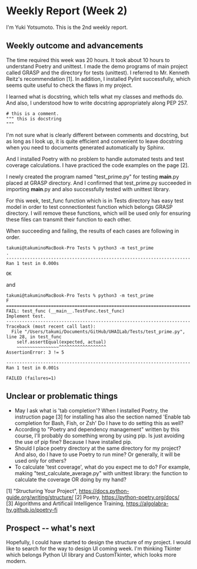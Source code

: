 # Weekly Report (Week 2)  
I'm Yuki Yotsumoto. This is the 2nd weekly report.

## Weekly outcome and advancements  
The time required this week was 20 hours. It took about 10 hours to understand Poetry and unittest. I made the demo programs of main project called GRASP and the directory for tests (unittest). I referred to Mr. Kenneth Reitz's recommendation [1]. In addition, I installed Pylint successfully, which seems quite useful to check the flaws in my project.

I learned what is docstring, which tells what my classes and methods do. And also, I understood how to write docstring appropriately along PEP 257.

```
# this is a comment.
""" this is docstring
"""
```
I'm not sure what is clearly different between comments and docstring, but as long as I look up, it is quite efficient and convenient to leave docstring when you need to documents generated automatically by Sphinx.

And I installed Poetry with no problem to handle automated tests and test coverage calculations. I have practiced the code examples on the page [2].    

I newly created the program named "test_prime.py" for testing __main__.py placed at GRASP directory. And I confirmed that test_prime.py succeeded in importing __main__.py and also successfully tested with unittest library.  

For this week, test_func function which is in Tests directory has easy test model in order to test connectiontest function which belongs GRASP directory. I will remove these functions, which will be used only for ensuring these files can transmit their function to each other.  

When succeeding and failing, the results of each cases are following in order.  
```
takumi@takuminoMacBook-Pro Tests % python3 -m test_prime
.
----------------------------------------------------------------------
Ran 1 test in 0.000s

OK
```  
and  
```
takumi@takuminoMacBook-Pro Tests % python3 -m test_prime
F
======================================================================
FAIL: test_func (__main__.TestFunc.test_func)
Implement test.
----------------------------------------------------------------------
Traceback (most recent call last):
  File "/Users/takumi/Documents/GitHub/UHAILab/Tests/test_prime.py", line 28, in test_func
    self.assertEqual(expected, actual)
    ~~~~~~~~~~~~~~~~^^^^^^^^^^^^^^^^^^
AssertionError: 3 != 5

----------------------------------------------------------------------
Ran 1 test in 0.001s

FAILED (failures=1)
```  

## Unclear or problematic things  
- May I ask what is 'tab completion'? When I installed Poetry, the instruction page [3] for installing has also the section named 'Enable tab completion for Bash, Fish, or Zsh' Do I have to do setting this as well?  
- According to "Poetry and dependency management" written by this course, I'll probably do something wrong by using pip. Is just avoiding the use of pip fine? Because I have installed pip.  
- Should I place poetry directory at the same directory for my project? And also, do I have to use Poetry to run mine? Or generally, it will be used only for others?
- To calculate 'test coverage', what do you expect me to do? For example, making "test_calculate_average.py" with unittest library: the function to calculate the coverage OR doing by my hand?

[1] "Structuring Your Project", https://docs.python-guide.org/writing/structure/
[2] Poetry, https://python-poetry.org/docs/  
[3] Algorithms and Artificail Intelligence Training, https://algolabra-hy.github.io/poetry-fi  

## Prospect -- what's next  
Hopefully, I could have started to design the structure of my project. I would like to search for the way to design UI coming week. I'm thinking Tkinter which belongs Python UI library and CustomTkinter, which looks more modern.